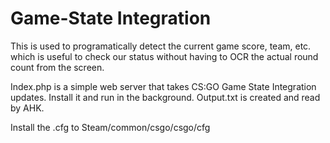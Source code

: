 # Game-State Integration
This is used to programatically detect the current game score, team, etc. which is useful to check our status without having to OCR the actual round count from the screen.

Index.php is a simple web server that takes CS:GO Game State Integration updates. Install it and run in the background. Output.txt is created and read by AHK.

Install the .cfg to Steam/common/csgo/csgo/cfg
